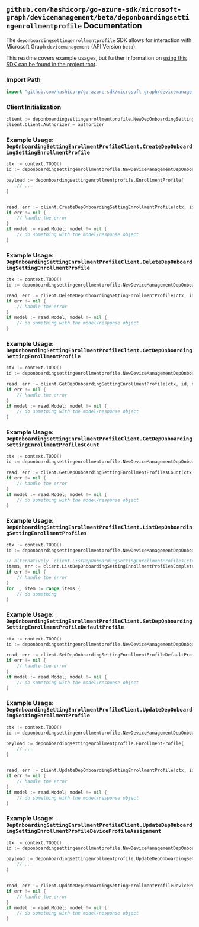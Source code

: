 
## `github.com/hashicorp/go-azure-sdk/microsoft-graph/devicemanagement/beta/deponboardingsettingenrollmentprofile` Documentation

The `deponboardingsettingenrollmentprofile` SDK allows for interaction with Microsoft Graph `devicemanagement` (API Version `beta`).

This readme covers example usages, but further information on [using this SDK can be found in the project root](https://github.com/hashicorp/go-azure-sdk/tree/main/docs).

### Import Path

```go
import "github.com/hashicorp/go-azure-sdk/microsoft-graph/devicemanagement/beta/deponboardingsettingenrollmentprofile"
```


### Client Initialization

```go
client := deponboardingsettingenrollmentprofile.NewDepOnboardingSettingEnrollmentProfileClientWithBaseURI("https://graph.microsoft.com")
client.Client.Authorizer = authorizer
```


### Example Usage: `DepOnboardingSettingEnrollmentProfileClient.CreateDepOnboardingSettingEnrollmentProfile`

```go
ctx := context.TODO()
id := deponboardingsettingenrollmentprofile.NewDeviceManagementDepOnboardingSettingID("depOnboardingSettingId")

payload := deponboardingsettingenrollmentprofile.EnrollmentProfile{
	// ...
}


read, err := client.CreateDepOnboardingSettingEnrollmentProfile(ctx, id, payload, deponboardingsettingenrollmentprofile.DefaultCreateDepOnboardingSettingEnrollmentProfileOperationOptions())
if err != nil {
	// handle the error
}
if model := read.Model; model != nil {
	// do something with the model/response object
}
```


### Example Usage: `DepOnboardingSettingEnrollmentProfileClient.DeleteDepOnboardingSettingEnrollmentProfile`

```go
ctx := context.TODO()
id := deponboardingsettingenrollmentprofile.NewDeviceManagementDepOnboardingSettingIdEnrollmentProfileID("depOnboardingSettingId", "enrollmentProfileId")

read, err := client.DeleteDepOnboardingSettingEnrollmentProfile(ctx, id, deponboardingsettingenrollmentprofile.DefaultDeleteDepOnboardingSettingEnrollmentProfileOperationOptions())
if err != nil {
	// handle the error
}
if model := read.Model; model != nil {
	// do something with the model/response object
}
```


### Example Usage: `DepOnboardingSettingEnrollmentProfileClient.GetDepOnboardingSettingEnrollmentProfile`

```go
ctx := context.TODO()
id := deponboardingsettingenrollmentprofile.NewDeviceManagementDepOnboardingSettingIdEnrollmentProfileID("depOnboardingSettingId", "enrollmentProfileId")

read, err := client.GetDepOnboardingSettingEnrollmentProfile(ctx, id, deponboardingsettingenrollmentprofile.DefaultGetDepOnboardingSettingEnrollmentProfileOperationOptions())
if err != nil {
	// handle the error
}
if model := read.Model; model != nil {
	// do something with the model/response object
}
```


### Example Usage: `DepOnboardingSettingEnrollmentProfileClient.GetDepOnboardingSettingEnrollmentProfilesCount`

```go
ctx := context.TODO()
id := deponboardingsettingenrollmentprofile.NewDeviceManagementDepOnboardingSettingID("depOnboardingSettingId")

read, err := client.GetDepOnboardingSettingEnrollmentProfilesCount(ctx, id, deponboardingsettingenrollmentprofile.DefaultGetDepOnboardingSettingEnrollmentProfilesCountOperationOptions())
if err != nil {
	// handle the error
}
if model := read.Model; model != nil {
	// do something with the model/response object
}
```


### Example Usage: `DepOnboardingSettingEnrollmentProfileClient.ListDepOnboardingSettingEnrollmentProfiles`

```go
ctx := context.TODO()
id := deponboardingsettingenrollmentprofile.NewDeviceManagementDepOnboardingSettingID("depOnboardingSettingId")

// alternatively `client.ListDepOnboardingSettingEnrollmentProfiles(ctx, id, deponboardingsettingenrollmentprofile.DefaultListDepOnboardingSettingEnrollmentProfilesOperationOptions())` can be used to do batched pagination
items, err := client.ListDepOnboardingSettingEnrollmentProfilesComplete(ctx, id, deponboardingsettingenrollmentprofile.DefaultListDepOnboardingSettingEnrollmentProfilesOperationOptions())
if err != nil {
	// handle the error
}
for _, item := range items {
	// do something
}
```


### Example Usage: `DepOnboardingSettingEnrollmentProfileClient.SetDepOnboardingSettingEnrollmentProfileDefaultProfile`

```go
ctx := context.TODO()
id := deponboardingsettingenrollmentprofile.NewDeviceManagementDepOnboardingSettingIdEnrollmentProfileID("depOnboardingSettingId", "enrollmentProfileId")

read, err := client.SetDepOnboardingSettingEnrollmentProfileDefaultProfile(ctx, id, deponboardingsettingenrollmentprofile.DefaultSetDepOnboardingSettingEnrollmentProfileDefaultProfileOperationOptions())
if err != nil {
	// handle the error
}
if model := read.Model; model != nil {
	// do something with the model/response object
}
```


### Example Usage: `DepOnboardingSettingEnrollmentProfileClient.UpdateDepOnboardingSettingEnrollmentProfile`

```go
ctx := context.TODO()
id := deponboardingsettingenrollmentprofile.NewDeviceManagementDepOnboardingSettingIdEnrollmentProfileID("depOnboardingSettingId", "enrollmentProfileId")

payload := deponboardingsettingenrollmentprofile.EnrollmentProfile{
	// ...
}


read, err := client.UpdateDepOnboardingSettingEnrollmentProfile(ctx, id, payload, deponboardingsettingenrollmentprofile.DefaultUpdateDepOnboardingSettingEnrollmentProfileOperationOptions())
if err != nil {
	// handle the error
}
if model := read.Model; model != nil {
	// do something with the model/response object
}
```


### Example Usage: `DepOnboardingSettingEnrollmentProfileClient.UpdateDepOnboardingSettingEnrollmentProfileDeviceProfileAssignment`

```go
ctx := context.TODO()
id := deponboardingsettingenrollmentprofile.NewDeviceManagementDepOnboardingSettingIdEnrollmentProfileID("depOnboardingSettingId", "enrollmentProfileId")

payload := deponboardingsettingenrollmentprofile.UpdateDepOnboardingSettingEnrollmentProfileDeviceProfileAssignmentRequest{
	// ...
}


read, err := client.UpdateDepOnboardingSettingEnrollmentProfileDeviceProfileAssignment(ctx, id, payload, deponboardingsettingenrollmentprofile.DefaultUpdateDepOnboardingSettingEnrollmentProfileDeviceProfileAssignmentOperationOptions())
if err != nil {
	// handle the error
}
if model := read.Model; model != nil {
	// do something with the model/response object
}
```
